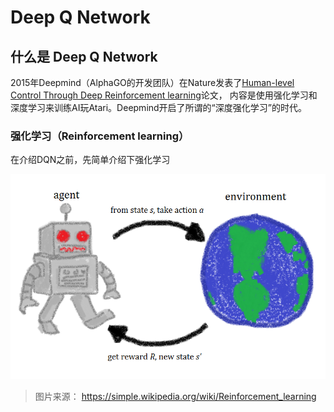 # Deep Q Network

## 什么是 Deep Q Network

2015年Deepmind（AlphaGO的开发团队）在Nature发表了[Human-level Control Through Deep Reinforcement learning](https://github.com/Xib1uvXi/ai/blob/master/python/open-day/DQN.pdf)论文，
内容是使用强化学习和深度学习来训练AI玩Atari。Deepmind开启了所谓的“深度强化学习”的时代。

### 强化学习（Reinforcement learning）

在介绍DQN之前，先简单介绍下强化学习

![rl agent](./img/Rl_agent.png)

> 图片来源： https://simple.wikipedia.org/wiki/Reinforcement_learning

